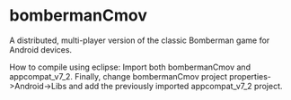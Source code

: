 bombermanCmov
=============

A distributed, multi-player version of the classic Bomberman game for Android devices.

How to compile using eclipse:
Import both bombermanCmov and appcompat_v7_2.
Finally, change bombermanCmov project properties->Android->Libs and add the previously imported appcompat_v7_2 project.
